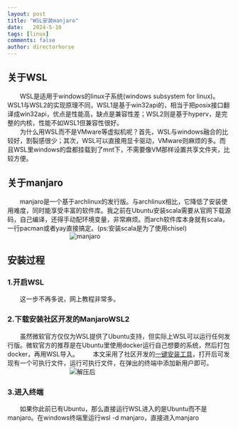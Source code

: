 ```yaml
---
layout: post
title: "WSL安装manjaro"
date:   2024-5-10
tags: [linux]
comments: false
author: directorhorse
---
```

## 关于WSL
&emsp;&emsp;WSL是适用于windows的linux子系统(windows subsystem for linux)。WSL1与WSL2的实现原理不同，WSL1是基于win32api的，相当于把posix接口翻译成win32api，优点是性能高，缺点是兼容性差；WSL2则是基于hyperv，是完整的内核，性能不如WSL1但兼容性很好。\
&emsp;&emsp;为什么用WSL而不是VMware等虚拟机呢？首先，WSL与windows融合的比较好，割裂感很少；其次，WSL可以直接用显卡驱动，VMware则麻烦的多。而且WSL里windows的盘都挂载到了mnt下，不需要像VM那样设置共享文件夹，比较方便。
## 关于manjaro
&emsp;&emsp;manjaro是一个基于archlinux的发行版。与archlinux相比，它降低了安装使用难度，同时能享受丰富的软件库。我之前在Ubuntu安装scala需要从官网下载源码，自己编译，还得手动配环境变量，非常麻烦。而arch软件库本身就有scala，一行pacman或者yay直接搞定。(ps:安装scala是为了使用chisel) \
&emsp;&emsp;&emsp;&emsp;&emsp;&emsp;&emsp;&emsp;&emsp;&emsp;![manjaro](https://gitee.com/directorhorse/directorhorse.github.io/raw/main/images/2024-5-10-wsl安装manjaro/manjaro.jpg)
## 安装过程
### 1.开启WSL
&emsp;&emsp;这一步不再多说，网上教程非常多。
### 2.下载安装社区开发的ManjaroWSL2
&emsp;&emsp;虽然微软官方仅仅为WSL提供了Ubuntu支持，但实际上WSL可以运行任何发行版。微软官方的推荐是在Ubuntu里使用docker运行自己想要的系统，然后打包docker，再用WSL导入。
&emsp;&emsp;本文采用了社区开发的[一键安装工具](https://github.com/sileshn/ManjaroWSL2/releases/tag/20240501)，打开后可发现有一个可执行文件，运行可执行文件，在弹出的终端中添加新用户即可。\
&emsp;&emsp;&emsp;&emsp;&emsp;&emsp;&emsp;&emsp;&emsp;&emsp;![解压后](https://gitee.com/directorhorse/directorhorse.github.io/raw/main/images/2024-5-10-wsl安装manjaro/解压后文件.png)
### 3.进入终端
&emsp;&emsp;如果你此前已有Ubuntu，那么直接运行WSL进入的是Ubuntu而不是manjaro。在windows终端里运行wsl -d manjaro，直接进入manjaro